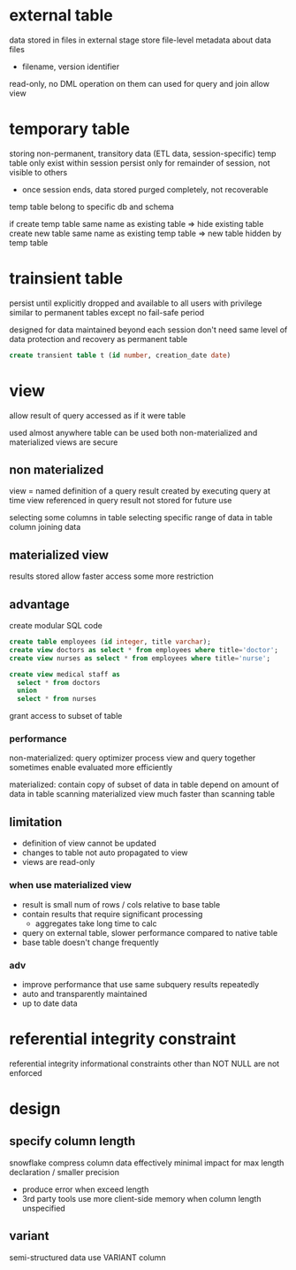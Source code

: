 # external table
data stored in files in external stage
store file-level metadata about data files
  - filename, version identifier

read-only, no DML operation on them
can used for query and join
allow view

# temporary table
storing non-permanent, transitory data (ETL data, session-specific)
temp table only exist within session
persist only for remainder of session, not visible to others
  - once session ends, data stored purged completely, not recoverable

temp table belong to specific db and schema

if create temp table same name as existing table => hide existing table
create new table same name as existing temp table => new table hidden by temp table

# trainsient table
persist until explicitly dropped and available to all users with privilege
similar to permanent tables except no fail-safe period

designed for data maintained beyond each session
don't need same level of data protection and recovery as permanent table

```sql
create transient table t (id number, creation_date date)
```

# view
allow result of query accessed as if it were table

used almost anywhere table can be used
both non-materialized and materialized views are secure

## non materialized
view = named definition of a query
result created by executing query at time view referenced in query
result not stored for future use

selecting some columns in table
selecting specific range of data in table column
joining data

## materialized view
results stored allow faster access
some more restriction

## advantage
create modular SQL code

```sql
create table employees (id integer, title varchar);
create view doctors as select * from employees where title='doctor';
create view nurses as select * from employees where title='nurse';

create view medical staff as 
  select * from doctors 
  union 
  select * from nurses
```

grant access to subset of table

### performance
non-materialized:
query optimizer process view and query together
sometimes enable evaluated more efficiently

materialized:
contain copy of subset of data in table
depend on amount of data in table
scanning materialized view much faster than scanning table

## limitation
- definition of view cannot be updated
- changes to table not auto propagated to view
- views are read-only

### when use materialized view
- result is small num of rows / cols relative to base table
- contain results that require significant processing
  - aggregates take long time to calc
- query on external table, slower performance compared to native table
- base table doesn't change frequently 

### adv
- improve performance that use same subquery results repeatedly
- auto and transparently maintained 
- up to date data


# referential integrity constraint
referential integrity informational
constraints other than NOT NULL are not enforced


# design
## specify column length
snowflake compress column data effectively
minimal impact for max length declaration / smaller precision

- produce error when exceed length
- 3rd party tools use more client-side memory when column length unspecified

## variant
semi-structured data use VARIANT column










